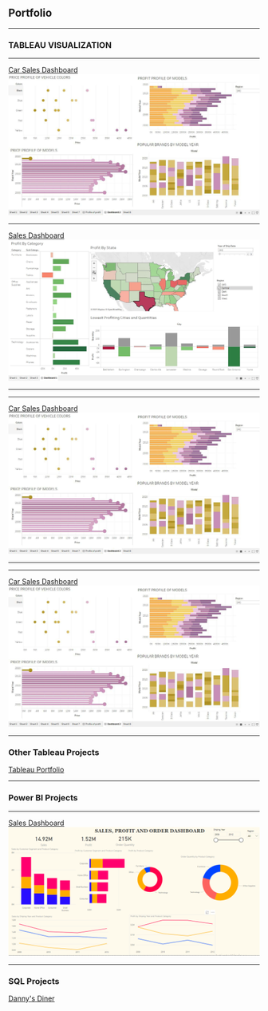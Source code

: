 ## Portfolio

---

### TABLEAU VISUALIZATION

---
[Car Sales Dashboard](https://github.com/oaduloju/Visualization/blob/master/Car%20Purchase%20Dashboard.JPG)
<br>
<img src="images/Car Purchase Dashboard.JPG?raw=true"/>

---
[Sales Dashboard](https://github.com/oaduloju/Visualization/blob/master/Sales%20Dashboard.JPG)
<br>
<img src="images/Sales Dashboard.JPG?raw=true"/>

---

---
[Car Sales Dashboard](https://github.com/oaduloju/Visualization/blob/master/Car%20Purchase%20Dashboard.JPG)
<br>
<img src="images/Car Purchase Dashboard.JPG?raw=true"/>

---

---
[Car Sales Dashboard](https://github.com/oaduloju/Visualization/blob/master/Car%20Purchase%20Dashboard.JPG)
<br>
<img src="images/Car Purchase Dashboard.JPG?raw=true"/>

----
### Other Tableau Projects

[Tableau Portfolio](https://public.tableau.com/app/profile/oluwatobi.aduloju)

---

### Power BI Projects

---

[Sales Dashboard](https://app.powerbi.com/groups/me/reports/56e4fe6b-912e-4bb0-ae97-8b09e1154df5/ReportSection)
<br>
<img src="images/PowerBI Screenshot Orig.png?raw=true"/>

---
### SQL Projects
[Danny's Diner](https://sqliteonline.com/#share=7e8dbee414144b19b52de2c6c7cb0681315246e09aec21008174a47dcca8bc4f)
